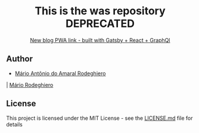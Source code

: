 <div align="center">

<h1>This is the was repository DEPRECATED</h1>

[New blog PWA link - built with Gatsby + React + GraphQl](https://github.com/mariorodeghiero/mariorodeghiero-blog)

</div>

## Author

- [Mário Antônio do Amaral Rodeghiero](https://github.com/mariorodeghiero)

| [Mário Rodeghiero](https://github.com/mariorodeghiero)

## License

This project is licensed under the MIT License - see the [LICENSE.md](LICENSE.md) file for details
